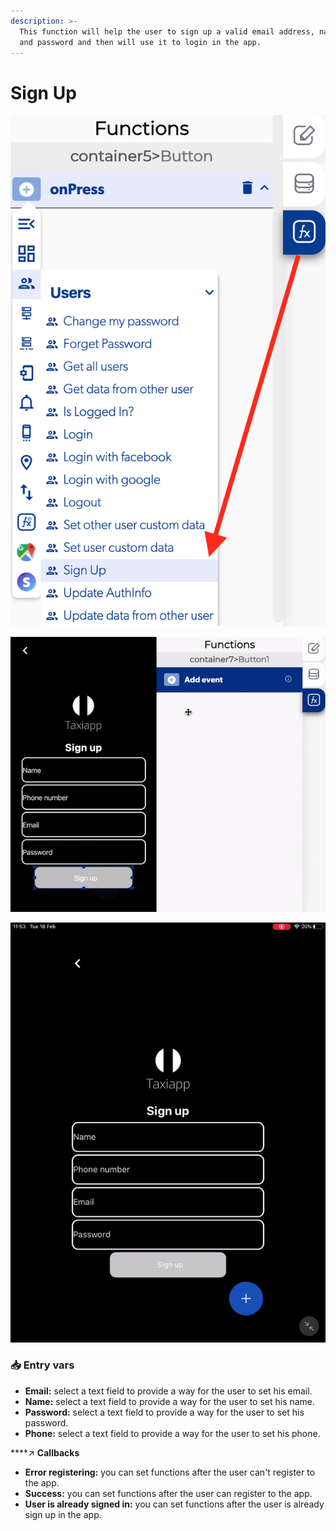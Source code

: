 ```yaml
---
description: >-
  This function will help the user to sign up a valid email address, name, phone
  and password and then will use it to login in the app.
---
```


# Sign Up

![](../../../.gitbook/assets/captura-de-pantalla-2020-02-10-a-la-s-11.16.46.png)

![](../../../.gitbook/assets/ezgif.com-video-to-gif-2%20%282%29.gif)

![](../../../.gitbook/assets/ezgif.com-video-to-gif-3.gif)



### 📥 Entry vars <a id="entry-vars"></a>

* **Email:** select a text field to provide a way for the user to set his email.
* **Name:** select a text field to provide a way for the user to set his name.
* **Password:** select a text field to provide a way for the user to set his password.
* **Phone:** select a text field to provide a way for the user to set his phone.

\*\*\*\*↗ **Callbacks**

* **Error registering:** you can set functions after the user can't register to the app.
* **Success:** you can set functions after the user can register to the app.
* **User is already signed  in:** you can set functions after the user is already sign up in the app.

